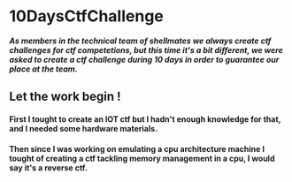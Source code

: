 # 10DaysCtfChallenge

***As members in the technical team of shellmates we always create ctf challenges for ctf competetions, but this time it's a bit different, we were asked to create a ctf challenge during 10 days in order to guarantee our place at the team.***

## Let the work begin !
#### First I tought to create an IOT ctf but I hadn't enough knowledge for that, and I needed some hardware materials.
#### Then since I was working on emulating a cpu architecture machine I tought of creating a ctf tackling memory management in a cpu, I would say it's a reverse ctf.


